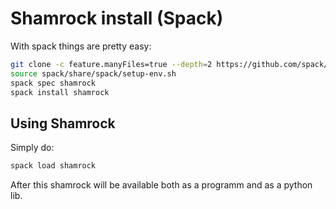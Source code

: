 # Shamrock install (Spack)

With spack things are pretty easy:

```bash
git clone -c feature.manyFiles=true --depth=2 https://github.com/spack/spack.git
source spack/share/spack/setup-env.sh
spack spec shamrock
spack install shamrock
```

## Using Shamrock

Simply do:
```bash
spack load shamrock
```

After this shamrock will be available both as a programm and as a python lib.
